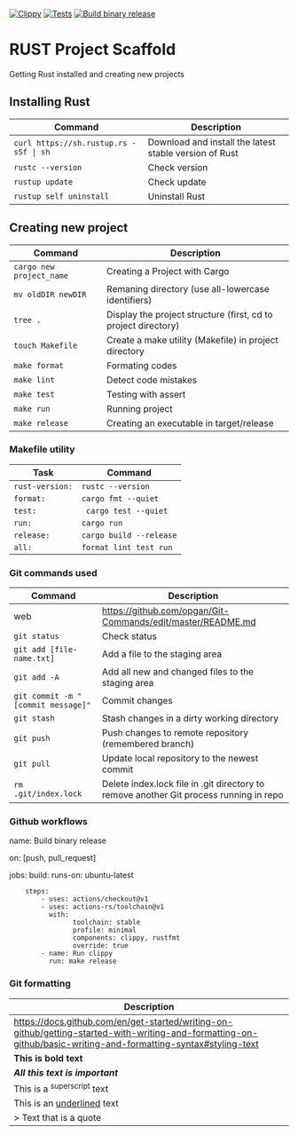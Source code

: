 [![Clippy](https://github.com/opgan/rust-practice/actions/workflows/lint.yml/badge.svg)](https://github.com/opgan/rust-practice/actions/workflows/lint.yml)
[![Tests](https://github.com/opgan/rust-practice/actions/workflows/main.yml/badge.svg)](https://github.com/opgan/rust-practice/actions/workflows/main.yml)
[![Build binary release](https://github.com/opgan/rust-practice/actions/workflows/release.yml/badge.svg)](https://github.com/opgan/rust-practice/actions/workflows/release.yml)

# RUST Project Scaffold
Getting Rust installed and creating new projects

##  Installing Rust
| Command | Description |
| ------- | ----------- |
| ``` curl https://sh.rustup.rs -sSf \| sh ``` | Download and install the latest stable version of Rust |
| ``` rustc --version ```| Check version |
| ``` rustup update ``` | Check update |
| ``` rustup self uninstall ```  | Uninstall Rust |

## Creating new project
| Command | Description |
| ------- | ----------- |
| ``` cargo new project_name ``` | Creating a Project with Cargo  |
| ``` mv oldDIR newDIR ```  | Remaning directory (use all-lowercase identifiers) |
| ``` tree . ```| Display the project structure (first, cd to project directory) |
| ``` touch Makefile ``` | Create a make utility (Makefile) in project directory|
| ``` make format ```  | Formating codes |
| ``` make lint ```  |  Detect code mistakes |
| ``` make test ```  | Testing with assert |
| ``` make run ```  | Running project |
| ``` make release ```  | Creating an executable in target/release |


### Makefile utility
| Task | Command |
| ------- | ----------- |
| ``` rust-version: ``` | ``` rustc --version ``` |
| ``` format: ```| ``` cargo fmt --quiet ```|
| ``` test: ``` | ``` cargo test --quiet``` |
| ``` run: ```| ``` cargo run ```|
| ``` release: ``` | ``` cargo build --release ``` |
| ``` all: ```| ``` format lint test run ```|

### Git commands used
| Command | Description |
| ------- | ----------- |
| web | https://github.com/opgan/Git-Commands/edit/master/README.md |
| `git status` | Check status |
| `git add [file-name.txt]` | Add a file to the staging area |
| `git add -A` | Add all new and changed files to the staging area |
| `git commit -m "[commit message]"` | Commit changes |
| `git stash` | Stash changes in a dirty working directory |
| `git push` | Push changes to remote repository (remembered branch) |
| `git pull` | Update local repository to the newest commit |
| `rm .git/index.lock` | Delete index.lock file in .git directory to remove another Git process running in repo |

### Github workflows
name: Build binary release

on: [push, pull_request]

jobs: 
    build:
        runs-on: ubuntu-latest

        steps:
            - uses: actions/checkout@v1
            - uses: actions-rs/toolchain@v1
              with:
                    toolchain: stable
                    profile: minimal
                    components: clippy, rustfmt
                    override: true
            - name: Run clippy
              run: make release



### Git formatting
| Description |
| ----------- |
| https://docs.github.com/en/get-started/writing-on-github/getting-started-with-writing-and-formatting-on-github/basic-writing-and-formatting-syntax#styling-text |
| **This is bold text** |
| ***All this text is important*** |
| This is a <sup>superscript</sup> text |
| This is an <ins>underlined</ins> text |
| > Text that is a quote |

